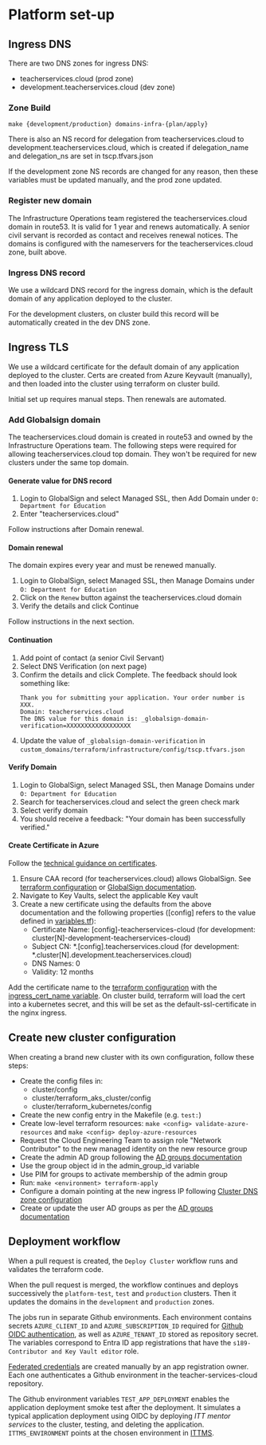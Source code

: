 # Platform set-up

## Ingress DNS

There are two DNS zones for ingress DNS:

- teacherservices.cloud (prod zone)
- development.teacherservices.cloud (dev zone)

### Zone Build

```
make {development/production} domains-infra-{plan/apply}
```

There is also an NS record for delegation from teacherservices.cloud to development.teacherservices.cloud,
which is created if delegation_name and delegation_ns are set in tscp.tfvars.json

If the development zone NS records are changed for any reason, then these variables must be updated manually,
and the prod zone updated.

### Register new domain
The Infrastructure Operations team registered the teacherservices.cloud domain in route53. It is valid for 1 year and renews automatically. A senior civil servant is recorded as contact and receives renewal notices. The domains is configured with the nameservers for the teacherservices.cloud zone, built above.

### Ingress DNS record

We use a wildcard DNS record for the ingress domain, which is the default domain of any application deployed to the cluster.

For the development clusters, on cluster build this record will be automatically created in the dev DNS zone.

## Ingress TLS

We use a wildcard certificate for the default domain of any application deployed to the cluster. Certs are created from Azure Keyvault (manually), and then loaded into the cluster using terraform on cluster build.

Initial set up requires manual steps. Then renewals are automated.

### Add Globalsign domain
The teacherservices.cloud domain is created in route53 and owned by the Infrastructure Operations team. The following steps were required for allowing teacherservices.cloud top domain. They won't be required for new clusters under the same top domain.

#### Generate value for DNS record

1. Login to GlobalSign and select Managed SSL, then Add Domain under `O: Department for Education`
1. Enter "teacherservices.cloud"

Follow instructions after Domain renewal.

#### Domain renewal
The domain expires every year and must be renewed manually.

1. Login to GlobalSign, select Managed SSL, then Manage Domains under `O: Department for Education`
1. Click on the `Renew` button against the teacherservices.cloud domain
1. Verify the details and click Continue

Follow instructions in the next section.

#### Continuation
1. Add point of contact (a senior Civil Servant)
1. Select DNS Verification (on next page)
1. Confirm the details and click Complete. The feedback should look something like:
    ```
    Thank you for submitting your application. Your order number is XXX.
    Domain: teacherservices.cloud
    The DNS value for this domain is: _globalsign-domain-verification=XXXXXXXXXXXXXXXXXX
    ```
1. Update the value of `_globalsign-domain-verification` in `custom_domains/terraform/infrastructure/config/tscp.tfvars.json`

#### Verify Domain
1. Login to GlobalSign, select Managed SSL, then Manage Domains under `O: Department for Education`
1. Search for teacherservices.cloud and select the green check mark
1. Select verify domain
1. You should receive a feedback: "Your domain has been successfully verified."

#### Create Certificate in Azure
Follow the [technical guidance on certificates](https://technical-guidance.education.gov.uk/infrastructure/security/ssl-certificates/#automatic-via-key-vault
).

1. Ensure CAA record (for teacherservices.cloud) allows GlobalSign. See [terraform configuration](https://github.com/DFE-Digital/terraform-modules/blob/main/dns/zones/resources.tf) or [GlobalSign documentation](https://support.globalsign.com/ssl/general-ssl/how-add-dns-caa-record-dns-zone-file).
1. Navigate to Key Vaults, select the applicable Key vault
1. Create a new certificate using the defaults from the above documentation and the following properties ([config] refers to the value defined in [variables.tf](cluster/terraform_kubernetes/variables.tf)):
    - Certificate Name: [config]-teacherservices-cloud (for development: cluster[N]-development-teacherservices-cloud)
    - Subject CN: *.[config].teacherservices.cloud (for development: *.cluster[N].development.teacherservices.cloud)
    - DNS Names: 0
    - Validity: 12 months

Add the certificate name to the [terraform configuration](https://github.com/DFE-Digital/teacher-services-cloud/blob/main/cluster/terraform_kubernetes/config/test.tfvars.json#L20) with the [ingress_cert_name variable](https://github.com/DFE-Digital/teacher-services-cloud/blob/main/cluster/terraform_kubernetes/variables.tf#L22). On cluster build, terraform will load the cert into a kubernetes secret,
and this will be set as the default-ssl-certificate in the nginx ingress.

## Create new cluster configuration
When creating a brand new cluster with its own configuration, follow these steps:
- Create the config files in:
    - cluster/config
    - cluster/terraform_aks_cluster/config
    - cluster/terraform_kubernetes/config
- Create the new config entry in the Makefile (e.g. `test:`)
- Create low-level terraform resources: `make <config> validate-azure-resources` and `make <config> deploy-azure-resources`
- Request the Cloud Engineering Team to assign role "Network Contributor" to the new managed identity on the new resource group
- Create the admin AD group following the [AD groups documentation](https://educationgovuk.sharepoint.com/sites/teacher-services-infrastructure/SitePages/AKS%20AD%20groups.aspx)
- Use the group object id in the admin_group_id variable
- Use PIM for groups to activate membership of the admin group
- Run: `make <environment> terraform-apply`
- Configure a domain pointing at the new ingress IP following [Cluster DNS zone configuration](#cluster-dns-zone-configuration)
- Create or update the user AD groups as per the [AD groups documentation](https://educationgovuk.sharepoint.com/sites/teacher-services-infrastructure/SitePages/AKS%20AD%20groups.aspx)

## Deployment workflow
When a pull request is created, the `Deploy Cluster` workflow runs and validates the terraform code.

When the pull request is merged, the workflow continues and deploys successively the `platform-test`, `test` and `production` clusters. Then it updates the domains in the `development` and `production` zones.

The jobs run in separate Github environments. Each environment contains secrets `AZURE_CLIENT_ID` and `AZURE_SUBSCRIPTION_ID` required for [Github OIDC authentication](https://docs.github.com/en/actions/security-for-github-actions/security-hardening-your-deployments/configuring-openid-connect-in-azure), as well as `AZURE_TENANT_ID` stored as repository secret. The variables correspond to Entra ID app registrations that have the `s189-Contributor and Key Vault editor` role.

[Federated credentials](https://learn.microsoft.com/en-us/entra/workload-id/workload-identity-federation-create-trust?pivots=identity-wif-apps-methods-azp#github-actions) are created manually by an app registration owner. Each one authenticates a Github environment in the teacher-services-cloud repository.

The Github environment variables `TEST_APP_DEPLOYMENT` enables the application deployment smoke test after the deployment. It simulates a typical application deployment using OIDC by deploying *ITT mentor services* to the cluster, testing, and deleting the application. `ITTMS_ENVIRONMENT` points at the chosen environment in [ITTMS](https://github.com/DFE-Digital/itt-mentor-services).
